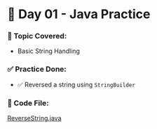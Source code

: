 # 📅 Day 01 - Java Practice

### 🔹 Topic Covered:
- Basic String Handling

### ✅ Practice Done:
- ✅ Reversed a string using `StringBuilder`

### 📂 Code File:
[ReverseString.java](https://github.com/Coderfaal/Daily-Java-Practice/blob/main/src/main/java/corejava/strings/ReverseString.java)
